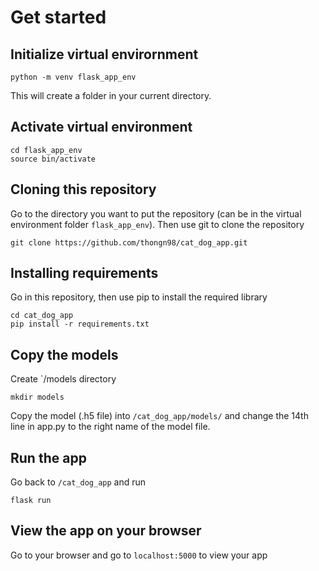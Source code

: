 # Get started
## Initialize virtual envirornment
`python -m venv flask_app_env`

This will create a folder in your current directory. 

## Activate virtual environment
```
cd flask_app_env
source bin/activate
```

## Cloning this repository

Go to the directory you want to put the repository (can be in the virtual environment folder `flask_app_env`). Then use git to clone the repository

`git clone https://github.com/thongn98/cat_dog_app.git`

## Installing requirements

Go in this repository, then use pip to install the required library

```
cd cat_dog_app
pip install -r requirements.txt
```

## Copy the models

Create `/models directory

`mkdir models`

Copy the model (.h5 file) into `/cat_dog_app/models/` and change the 14th line in app.py to the right name of the model file.

## Run the app

Go back to `/cat_dog_app` and run

```
flask run
```

## View the app on your browser

Go to your browser and go to `localhost:5000` to view your app